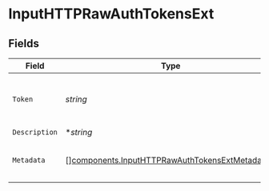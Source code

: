 # InputHTTPRawAuthTokensExt


## Fields

| Field                                                                                                            | Type                                                                                                             | Required                                                                                                         | Description                                                                                                      |
| ---------------------------------------------------------------------------------------------------------------- | ---------------------------------------------------------------------------------------------------------------- | ---------------------------------------------------------------------------------------------------------------- | ---------------------------------------------------------------------------------------------------------------- |
| `Token`                                                                                                          | *string*                                                                                                         | :heavy_check_mark:                                                                                               | Shared secret to be provided by any client (Authorization: <token>)                                              |
| `Description`                                                                                                    | **string*                                                                                                        | :heavy_minus_sign:                                                                                               | N/A                                                                                                              |
| `Metadata`                                                                                                       | [][components.InputHTTPRawAuthTokensExtMetadatum](../../models/components/inputhttprawauthtokensextmetadatum.md) | :heavy_minus_sign:                                                                                               | Fields to add to events referencing this token                                                                   |